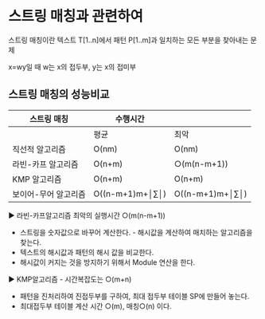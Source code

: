 # 스트링 매칭과 관련하여
스트링 매칭이란 텍스트 T[1..n]에서 패턴 P[1..m]과 일치하는 모든 부분을 찾아내는 문제

x=wy일 때 w는 x의 접두부, y는 x의 접미부


## 스트링 매칭의 성능비교

|스트링 매칭 | 수행시간 |  |
|---|---|---|
| | 평균 | 최악 |
|직선적 알고리즘| O(nm)|   O(nm)|
|라빈-카프 알고리즘 | O(n+m) | ○(m(n-m+1)) |
|KMP 알고리즘 | O(n+m) | O(n+m) |
|보이어-무어 알고리즘 | O((n-m+1)m+│∑│) |  O((n-m+1)m+│∑│) |

▶ 라빈-카프알고리즘
최악의 실행시간 ○(m(n-m+1))
- 스트링을 숫자값으로 바꾸어 계산한다. - 해시값을 계산하여 매치하는 알고리즘을 찾는다.
- 텍스트의 해시값과 패턴의 해시 값을 비교한다.
- 해시값이 커지는 것을 방지하기 위해서 Module 연산을 한다.

▶ KMP알고리즘 - 시간복잡도는 ○(m+n)
- 패턴을 진처리하여 진접두부를 구하여, 최대 접두부 테이블 SP에 만들어 놓는다.
- 최대접두부 테이블 계산 시간 ○(m), 매칭○(n) 이다.
